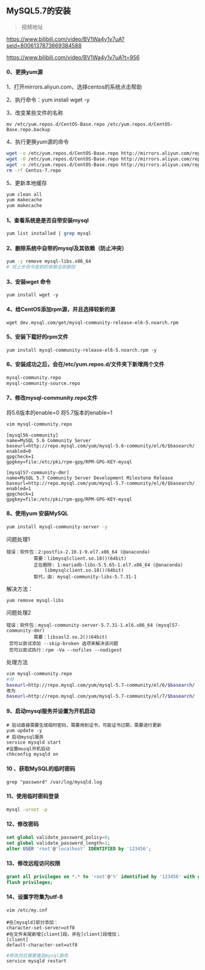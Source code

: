 ## MySQL5.7的安装

> 视频地址

https://www.bilibili.com/video/BV1Wa4y1v7uA?seid=8006137873669384588

https://www.bilibili.com/video/BV1Wa4y1v7uA?t=956



#### 0、更换yum源

1、打开mirrors.aliyun.com，选择centos的系统点击帮助

2、执行命令：yum install wget -y

3、改变某些文件的名称

```
mv /etc/yum.repos.d/CentOS-Base.repo /etc/yum.repos.d/CentOS-Base.repo.backup
```

4、执行更换yum源的命令

```bash
wget -o /etc/yum.repos.d/CentOS-Base.repo http://mirrors.aliyun.com/repo/Centos-7.repo
wget -O /etc/yum.repos.d/CentOS-Base.repo http://mirrors.aliyun.com/repo/Centos-7.repo
wget -o /etc/yum.repos.d/CentOS-Base.repo http://mirrors.aliyun.com/repo/Centos-6.repo
rm -rf Centos-7.repo
```

5、更新本地缓存

```bash
yum clean all
yum makecache
yum makecache 
```



#### 1、查看系统是是否自带安装mysql

```bash
yum list installed | grep mysql
```

#### 2、删除系统中自带的mysql及其依赖（防止冲突）

```bash
yum -y remove mysql-libs.x86_64
# 将上步命令查到的依赖全部删除
```

#### 3、安装wget 命令

```
yum install wget -y
```

#### 4、给CentOS添加rpm源，并且选择较新的源

```
wget dev.mysql.com/get/mysql-community-release-el6-5.noarch.rpm
```

#### 5、安装下载好的rpm文件

```
yum install mysql-community-release-el6-5.noarch.rpm -y
```

#### 6、安装成功之后，会在/etc/yum.repos.d/文件夹下新增两个文件

```bash
mysql-community.repo
mysql-community-source.repo
```

#### 7、修改mysql-community.repo文件

将5.6版本的enable=0  将5.7版本的enable=1

```bash
vim mysql-community.repo
```



```properties
[mysql56-community]
name=MySQL 5.6 Community Server
baseurl=http://repo.mysql.com/yum/mysql-5.6-community/el/6/$basearch/
enabled=0
gpgcheck=1
gpgkey=file:/etc/pki/rpm-gpg/RPM-GPG-KEY-mysql

[mysql57-community-dmr]
name=MySQL 5.7 Community Server Development Milestone Release
baseurl=http://repo.mysql.com/yum/mysql-5.7-community/el/6/$basearch/
enabled=1
gpgcheck=1
gpgkey=file:/etc/pki/rpm-gpg/RPM-GPG-KEY-mysql
```

#### 8、使用yum 安装MySQL

```bash
yum install mysql-community-server -y
```

问题处理1

```
错误：软件包：2:postfix-2.10.1-9.el7.x86_64 (@anaconda)
          需要：libmysqlclient.so.18()(64bit)
          正在删除: 1:mariadb-libs-5.5.65-1.el7.x86_64 (@anaconda)
              libmysqlclient.so.18()(64bit)
          取代，由: mysql-community-libs-5.7.31-1
```



解决方法：

```
yum remove mysql-libs
```



问题处理2

```
错误：软件包：mysql-community-server-5.7.31-1.el6.x86_64 (mysql57-community-dmr)
          需要：libsasl2.so.2()(64bit)
 您可以尝试添加 --skip-broken 选项来解决该问题
 您可以尝试执行：rpm -Va --nofiles --nodigest

```

处理方法

```bash
vim mysql-community.repo
#将
baseurl=http://repo.mysql.com/yum/mysql-5.7-community/el/6/$basearch/
改为
baseurl=http://repo.mysql.com/yum/mysql-5.7-community/el/7/$basearch/
```

#### 9、启动mysql服务并设置为开机启动

```properties
# 启动直接需要生成临时密码，需要用到证书，可能证书过期，需要进行更新
yum update -y
# 启动mysql服务
service mysqld start
#设置musql开机启动
chkconfig mysqld on
```

#### 10 、获取MySQL的临时密码

```properties
grep "password" /var/log/mysqld.log

```

#### 11、使用临时密码登录

```bash
mysql -uroot -p
```

#### 12、修改密码

```sql
set global validate_password_policy=0;
set global validate_password_length=1;
alter USER 'root'@'localhost' IDENTIFIED by '123456';

```

#### 13、修改远程访问权限

```sql
grant all privileges on *.* to 'root'@'%' identified by '123456' with grant option;
flush privileges;
```

#### 14、设置字符集为utf-8

```bash
vim /etc/my.cnf
```

```
#在[mysqld]部分添加：
character-set-server=utf8
#在文件末尾新增[client]段，并在[client]段增加；
[client]
default-character-set=utf8

```

```bash
#修改完后需要重启mysql服务
service mysqld restart
```

















































